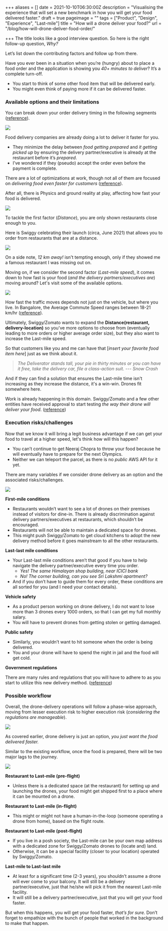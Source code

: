 +++
aliases = []
date = 2021-10-10T06:30:00Z
description = "Visualising the experience that will set a new benchmark in how you will get your food delivered faster."
draft = true
pageimage = ""
tags = ["Product", "Design", "Experience", "Last-mile"]
title = "How will a drone deliver your food?"
url = "/blog/how-will-drone-deliver-food-order/"

+++
The title looks like a good interview question. So here is the right follow-up question, _Why?_

Let’s list down the contributing factors and follow up from there.

Have you ever been in a situation when you’re (hungry) about to place a food order and the application is showing you _40+ minutes to deliver_? It’s a complete turn-off.

* You start to think of some other food item that will be delivered early.
* You might even think of paying more if it can be delivered faster.

### Available options and their limitations

You can break down your order delivery timing in the following segments ([reference](https://bytes.swiggy.com/the-swiggy-delivery-challenge-part-one-6a2abb4f82f6)).

![](/images/how-will-drone-deliver-food-order-food-delivery-time.png)

Food delivery companies are already doing a lot to deliver it faster for you.

* They minimize the delay between _food getting prepared_ and _it getting picked up_ by ensuring the delivery partner/executive is already at the restaurant before it’s _prepared_.
* I’ve wondered if they (pseudo) accept the order even before the payment is complete.

There are a lot of optimizations at work, though not all of them are focused on _delivering food even faster for customers_ ([reference](https://bytes.swiggy.com/the-swiggy-delivery-challenge-part-two-f095930816e3)).

After all, there is Physics and ground reality at play, affecting how fast your food is delivered.

![](/images/how-will-drone-deliver-food-order-last-mile-time.png)

To tackle the first factor (_Distance_), you are only shown restaurants close enough to you.

Here is Swiggy celebrating their launch (circa, June 2021) that allows you to order from restaurants that are at a distance.

![](/images/how-will-drone-deliver-food-order-distance-limitation.png)

On a side note, _12 km away!_ isn't tempting enough, only if they showed me a famous restaurant I was missing out on.

Moving on, if we consider the second factor (_Last-mile speed_), it comes down to how fast is your food (_and the delivery partners/executives are_) moving around? Let's visit some of the available options.

![](/images/how-will-drone-deliver-food-order-option-comparison.png)

How fast the traffic moves depends not just on the vehicle, but where you live. In Bangalore, the Average Commute Speed ranges between 18-21 km/hr ([reference](https://timesofindia.indiatimes.com/city/bengaluru/at-21-2kmph-bluru-traffic-speed-up-20-in-2-years/articleshow/73000557.cms "Average Commute Speed")).

Ultimately, Swiggy/Zomato wants to expand the **Distance(restaurant, delivery-location)** so you’ve more options to choose from (eventually leading to more orders or higher average order size), but they also want to increase the Last-mile speed.

So that customers like you and me can have that \[_insert your favorite food item here_\] just as we think about it.

> _The Deliverator stands tall, your pie in thirty minutes or you can have it free, take the delivery car, file a class-action suit. --- Snow Crash_

And if they can find a solution that ensures the Last-mile time isn't increasing as they increase the distance, it's a win-win. Drones fit somewhere here.

Work is already happening in this domain. Swiggy/Zomato and a few other entities have received approval to start testing _the way their drone will deliver your food_. ([reference](https://www.livemint.com/companies/news/food-delivery-in-india-via-drones-zomato-swiggy-dunzo-can-start-testing-11591253543250.html))

### Execution risks/challenges

Now that we know it will bring a legit business advantage if we can get your food to travel at a higher speed, let's think how will this happen?

* You can’t continue to get Neeraj Chopra to throw your food because he will eventually have to prepare for the next Olympics.
* Neither we can teleport the parcel, as there is no _public_ AWS API for it yet.

There are many variables if we consider drone delivery as an option and the associated risks/challenges.

![](/images/how-will-drone-deliver-food-order-execution-risk.png)

**First-mile conditions**

* Restaurants wouldn’t want to see a lot of drones on their premises instead of visitors for dine-in. There is already discrimination against delivery partners/executives at restaurants, which shouldn’t be encouraged.
* Restaurants will not be able to maintain a dedicated space for drones.
* This might push Swiggy/Zomato to get cloud kitchens to adopt the new delivery method before it goes mainstream to all the other restaurants.

**Last-last mile conditions**

* Your Last-last mile conditions aren’t that good if you have to help navigate the delivery partner/executive every time you order.
  * _Yes! The same Himalayan shop building, near ICICI bank_
  * _No! The corner building, can you see Sri Lakshmi apartment?_
* And if you don’t have to guide them for every order, these conditions are all sorted for you (and I need your contact details).

**Vehicle safety**

* As a product person working on drone delivery, I do not want to lose more than 3 drones every 1000 orders, so that I can get my full monthly salary.
* You will have to prevent drones from getting stolen or getting damaged.

**Public safety**

* Similarly, you wouldn’t want to hit someone when the order is being delivered.
* You and your drone will have to spend the night in jail and the food will get cold.

**Government regulations**

There are many rules and regulations that you will have to adhere to as you start to utilize this new delivery method. ([reference](https://digitalsky.dgca.gov.in/assets/files/UasRules.pdf))

### Possible workflow

Overall, the drone-delivery operations will follow a phase-wise approach, moving from lesser execution risk to higher execution risk (_considering the regulations are manageable_).

![](/images/how-will-drone-deliver-food-order-last-mile-conditions-execution-risk.png)

As covered earlier, drone delivery is just an option, _you just want the food delivered faster._

Similar to the existing workflow, once the food is prepared, there will be two major lags to the journey.

![](/images/how-will-drone-deliver-food-order-delivery-lags.png)

**Restaurant to Last-mile (pre-flight)**

* Unless there is a dedicated space (at the restaurant) for setting up and launching the drones, your food might get shipped first to a place where it can be mounted on a drone.

**Restaurant to Last-mile (in-flight)**

* This might or might not have a human-in-the-loop (someone operating a drone from home), based on the flight route.

**Restaurant to Last-mile (post-flight)**

* If you live in a posh society, the Last-mile can be your own map address with a dedicated zone for Swiggy/Zomato drones to (locate and) land.
* Otherwise, it can be a special facility (closer to your location) operated by Swiggy/Zomato.

**Last-mile to Last-last mile**

* At least for a significant time (2-3 years), you shouldn’t assume a drone will ever come to your balcony. It will still be a delivery partner/executive, just that he/she will pick it from the nearest Last-mile facility.
* It will still be a delivery partner/executive, just that you will get your food faster.

But when this happens, you will get your food faster, _that’s for sure._ Don’t forget to empathize with the bunch of people that worked in the background to make that happen.